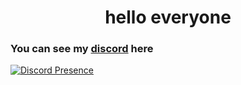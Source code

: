 <h1 align="center">hello everyone</h1>

### You can see my [discord](https://discord.com/users/694482659702734909) here

[![Discord Presence](https://lanyard-profile-readme.vercel.app/api/694482659702734909?theme=dark&bg=6b6e58&animated=false&hideDiscrim=true&borderRadius=30px&idleMessage=In%20the%20gleaming%20dawn,%20we'll%20wake%20up)](https://discord.com/users/694482659702734909)
